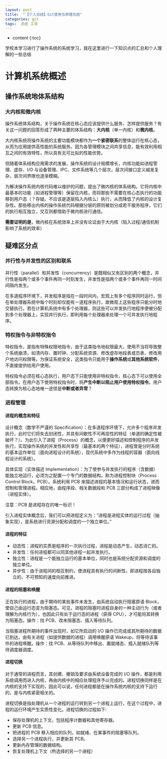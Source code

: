 ```yaml
---
layout: post
title:  "【个人总结】Git使用与原理总结"
categories: git
tags:  总结 工具
---
```


* content
{:toc}


学校本学习进行了操作系统的系统学习，我在这里进行一下知识点的汇总和个人理解的一些总结

# 计算机系统概述

## 操作系统地体系结构

### 大内核和微内核

操作系统体系结构，关于操作系统在核心态应该提供什么服务、怎样提供服务？有关这一问题的回答形成了两种主要的体系结构：**大内核**（单一内核）和**微内核**。

大内核系统将操作系统的主要功能模块都作为**一个紧密联系**的整体运行在核心态，从而为应用提供高性能的系统服务。因为各管理模块之间共享信息，能有效利用相互之间的有效特性，所以具有无可比拟的性能优势。

但随着体系结构应用需求的发展，操作系统的设计规模增长，内核功能如进程管理、虚存、I/O 与设备管理、IPC、文件系统等几个层次，层次间接口定义越发复杂，层次间界限也逐渐模糊。

为解决操作系统内核代码难以维护的问题，提出了微内核的体系结构。它将内核中最基本的功能（如进程管理等）保留在内核，而将那些不需要在核心态执行的功能移到用户态（？存疑。不应该是逐层陷入内核么）执行，从而降低了内核的设计复杂性。那些移出内核的操作系统代码根据分层的原则被划分成若干服务程序，它们的执行相互独立，交互则都借助于微内核进行通信。

**需要证明的是**，微内核在系统效率上并没有论证由于大内核（陷入过程/通信机制影响了系统的效率）

## 疑难区分点

### 并行性与并发性的区别和联系

并行性（parallel）和并发性（concurrency）是既相似又有区别的两个概念，并行性是指两个或多个事件再同一时刻发生，并发性是指两个或多个事件再同一时间间隔内发生。

在多道程序环境下，并发程序是指在一段时间内，宏观上有多个程序同时运行，但在单处理器系统中每个时刻却仅能有一道程序执行，故微观上这些程序只能分时地交替执行。若在计算机系统中有多个处理器，则这些可以并发执行地程序便被分配到多个处理器上，实现并行执行，即利用每个处理器来处理一个可并发执行地程序。

### 特权指令与非特权指令

特权指令，是指有特殊权限地指令，由于这类指令地权限最大，使用不当将导致整个系统崩溃，如清内存、置时钟、分配系统资源、修改虚存地段表或页表、修改用户地访问权限等。为保证系统安全，这类指令只能用于**操作系统**或**其他系统软件**，不直接提供给用户使用。

特权指令必须在核心态执行，用户态下只能使用非特权指令，核心态下可以使用全部指令。在用户态下使用特权指令时，将**产生中断以阻止用户使用特权指令**。用户态转换为核心态地唯一途径是**中断或者异常**？

### 进程管理

#### 进程的概念和特征

设计概念（数学不严谨的 Specification）：在多道程序环境下，允许多个程序并发执行，此时它们将失去封闭性，并具有间歇性不可再现性的特征（单道的确定性被破坏？）。为此引入了进程（Process）的概念，以便更好描述和控制程序的并发执行，实现操作系统的并发性和共享性（最基本的两个特征），进程曾是分时系统的基本运作单位（面向进程设计的系统），现代系统中多作为线程的容器（面向线程设计的系统）。

具体实现（实体描述 Implementation）：为了使参与并发执行的程序（含数据）能独立地运行，必须为之配置一个专门的数据结构，称为进程控制块（Process Control Block，PCB）。系统利用 PCB 来描述进程的基本情况和运行状态，进而控制和管理进程。相应地，由程序段、相关数据段和 PCB 三部分构成了进程映像（进程实体）。

注意：PCB 是进程存在的唯一标识！

引入进程实体概念后，我们可以把进程定义为：“进程是进程实体的运行过程（抽象实现），是系统进行资源分配和调度的一个独立单位。”

#### 进程的特征

* 动态性：进程的实质是程序的一次执行过程，进程是动态产生，动态消亡的。
* 并发性：任何进程都可以同其他进程一起并发执行。
* 独立性：进程是一个能独立运行的基本单位，同时也是系统分配资源和调度的独立单位。
* 异步性：由于进程间的相互制约，使进程具有执行的间断性，即进程按各自独立的、不可预知的速度向前推进。

#### 进程的阻塞和唤醒

正在执行的进程，由于期待的某些事件未发生，由系统自动执行阻塞原语 Block，使自己由运行态变为阻塞态。可见，进程的阻塞时进程自身的一种主动行为（或者理解为内核行为），也因此只有处于运行态的进程（获得 CPU），才可能将其转换为阻塞态。操作：找 PCB、改未阻塞态、插入等待队列。

当阻塞进程所期待的事件出现时，如它所启动的 I/O 操作已完成或其所期待的数据已到达，由有关进程（如提供数据的进程）调用唤醒原语 Wakeup，将等待该事件的进程唤醒。操作：找 PCB、从等待队列中移出、置就绪态、插入就绪队列等待调度器调度。

#### 进程切换

对于通常的进程而言，其创建、撤销及要求由系统设备完成的 I/O 操作，都是利用系统调用而进入内核，再由内核中的相应处理程序予以完成的。进程切换同样是在内核的支持下实现的，因此可以说，任何进程都是在操作系统内核的支持下运行的，是与内核紧密相关的。

进程切换是指处理机从一个进程的运行转到另一个进程上运行，在这个过程中，进程的运行环境产生实质性变化。进程切换的过程如下:

* 保存处理机的上下文，包括程序计数器和其他寄存器。
* 更新 PCB 信息。
* 把进程的 PCB 移入相应的队列，如就绪、在某事件的阻塞等队列。
* 选择另一个进程执行，并更新其 PCB。
* 更新内存管理的数据结构。
* 恢复处理机上下文（所选择的另一个进程）
